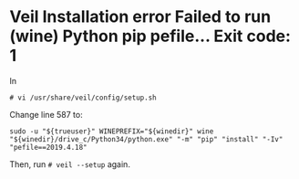 # Veil Installation error Failed to run (wine) Python pip pefile... Exit code: 1

In

    # vi /usr/share/veil/config/setup.sh

Change line 587 to:

    sudo -u "${trueuser}" WINEPREFIX="${winedir}" wine "${winedir}/drive_c/Python34/python.exe" "-m" "pip" "install" "-Iv" "pefile==2019.4.18"

Then, run `# veil --setup` again.